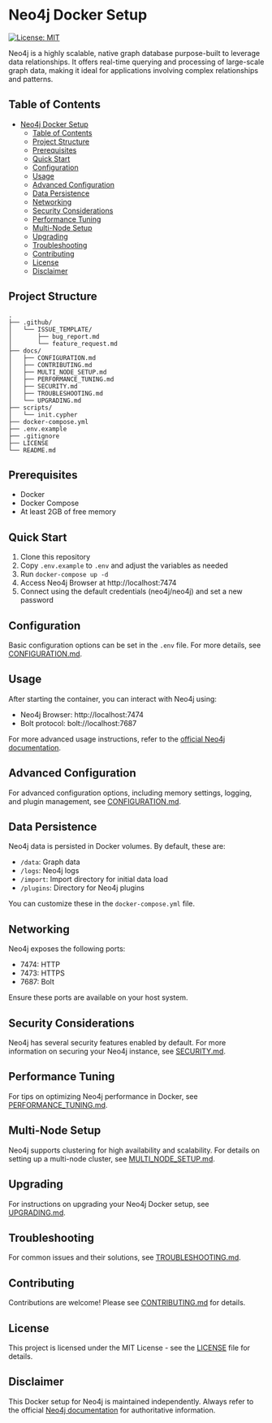 # Neo4j Docker Setup

[![License: MIT](https://img.shields.io/badge/License-MIT-yellow.svg)](https://opensource.org/licenses/MIT)

Neo4j is a highly scalable, native graph database purpose-built to leverage data relationships. It offers real-time querying and processing of large-scale graph data, making it ideal for applications involving complex relationships and patterns.

## Table of Contents

- [Neo4j Docker Setup](#neo4j-docker-setup)
  - [Table of Contents](#table-of-contents)
  - [Project Structure](#project-structure)
  - [Prerequisites](#prerequisites)
  - [Quick Start](#quick-start)
  - [Configuration](#configuration)
  - [Usage](#usage)
  - [Advanced Configuration](#advanced-configuration)
  - [Data Persistence](#data-persistence)
  - [Networking](#networking)
  - [Security Considerations](#security-considerations)
  - [Performance Tuning](#performance-tuning)
  - [Multi-Node Setup](#multi-node-setup)
  - [Upgrading](#upgrading)
  - [Troubleshooting](#troubleshooting)
  - [Contributing](#contributing)
  - [License](#license)
  - [Disclaimer](#disclaimer)

## Project Structure

```
.
├── .github/
│   └── ISSUE_TEMPLATE/
│       ├── bug_report.md
│       └── feature_request.md
├── docs/
│   ├── CONFIGURATION.md
│   ├── CONTRIBUTING.md
│   ├── MULTI_NODE_SETUP.md
│   ├── PERFORMANCE_TUNING.md
│   ├── SECURITY.md
│   ├── TROUBLESHOOTING.md
│   └── UPGRADING.md
├── scripts/
│   └── init.cypher
├── docker-compose.yml
├── .env.example
├── .gitignore
├── LICENSE
└── README.md
```

## Prerequisites

- Docker
- Docker Compose
- At least 2GB of free memory

## Quick Start

1. Clone this repository
2. Copy `.env.example` to `.env` and adjust the variables as needed
3. Run `docker-compose up -d`
4. Access Neo4j Browser at http://localhost:7474
5. Connect using the default credentials (neo4j/neo4j) and set a new password

## Configuration

Basic configuration options can be set in the `.env` file. For more details, see [CONFIGURATION.md](docs/CONFIGURATION.md).

## Usage

After starting the container, you can interact with Neo4j using:

- Neo4j Browser: http://localhost:7474
- Bolt protocol: bolt://localhost:7687

For more advanced usage instructions, refer to the [official Neo4j documentation](https://neo4j.com/docs/).

## Advanced Configuration

For advanced configuration options, including memory settings, logging, and plugin management, see [CONFIGURATION.md](docs/CONFIGURATION.md).

## Data Persistence

Neo4j data is persisted in Docker volumes. By default, these are:

- `/data`: Graph data
- `/logs`: Neo4j logs
- `/import`: Import directory for initial data load
- `/plugins`: Directory for Neo4j plugins

You can customize these in the `docker-compose.yml` file.

## Networking

Neo4j exposes the following ports:

- 7474: HTTP
- 7473: HTTPS
- 7687: Bolt

Ensure these ports are available on your host system.

## Security Considerations

Neo4j has several security features enabled by default. For more information on securing your Neo4j instance, see [SECURITY.md](docs/SECURITY.md).

## Performance Tuning

For tips on optimizing Neo4j performance in Docker, see [PERFORMANCE_TUNING.md](docs/PERFORMANCE_TUNING.md).

## Multi-Node Setup

Neo4j supports clustering for high availability and scalability. For details on setting up a multi-node cluster, see [MULTI_NODE_SETUP.md](docs/MULTI_NODE_SETUP.md).

## Upgrading

For instructions on upgrading your Neo4j Docker setup, see [UPGRADING.md](docs/UPGRADING.md).

## Troubleshooting

For common issues and their solutions, see [TROUBLESHOOTING.md](docs/TROUBLESHOOTING.md).

## Contributing

Contributions are welcome! Please see [CONTRIBUTING.md](docs/CONTRIBUTING.md) for details.

## License

This project is licensed under the MIT License - see the [LICENSE](LICENSE) file for details.

## Disclaimer

This Docker setup for Neo4j is maintained independently. Always refer to the official [Neo4j documentation](https://neo4j.com/docs/) for authoritative information.
